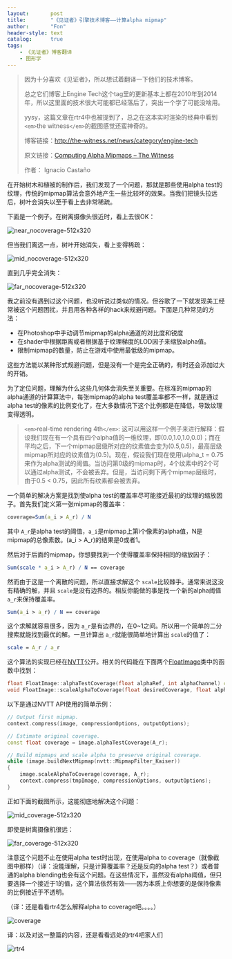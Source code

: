 ```yaml
---
layout:       post
title:        "《见证者》引擎技术博客——计算alpha mipmap"
author:       "Fon"
header-style: text
catalog:      true
tags:
    - 《见证者》博客翻译
    - 图形学
---
```

> 因为十分喜欢《见证者》，所以想试着翻译一下他们的技术博客。
>
> 总之它们博客上Engine Tech这个tag里的更新基本上都在2010年到2014年，所以这里面的技术很大可能都已经落后了，突出一个学了可能没啥用。
>
> yysy，这篇文章在rtr4中也被提到了，总之在这本实时渲染的经典中看到`<em>`the witness`</em>`的截图感觉还蛮神奇的。
>
> 博客链接：http://the-witness.net/news/category/engine-tech
>
> 原文链接：[Computing Alpha Mipmaps – The Witness](http://the-witness.net/news/2010/09/computing-alpha-mipmaps/)
>
> 作者： Ignacio Castaño

在开始树木和植被的制作后，我们发现了一个问题，那就是那些使用alpha test的纹理，传统的mipmap算法会意外地产生一些比较坏的效果。当我们把镜头拉远后，树叶会消失以至于看上去非常稀疏。

下面是一个例子。在树离摄像头很近时，看上去很OK：

![near_nocoverage-512x320](https://raw.githubusercontent.com/achmli/achmli.github.io/master/img/witness/6/near_nocoverage-512x320.png)

但当我们离远一点，树叶开始消失，看上变得稀疏：

![mid_nocoverage-512x320](https://raw.githubusercontent.com/achmli/achmli.github.io/master/img/witness/6/mid_nocoverage-512x320.png)

直到几乎完全消失：

![far_nocoverage-512x320](https://raw.githubusercontent.com/achmli/achmli.github.io/master/img/witness/6/far_nocoverage-512x320.png)

我之前没有遇到过这个问题，也没听说过类似的情况。但谷歌了一下就发现美工经常被这个问题困扰，并且用各种各样的hack来规避问题。下面是几种常见的方法：

+ 在Photoshop中手动调节mipmap的alpha通道的对比度和锐度
+ 在shader中根据距离或者根据基于纹理梯度的LOD因子来缩放alpha值。
+ 限制mipmap的数量，防止在游戏中使用最低级的mipmap。

这些方法能以某种形式规避问题，但是没有一个是完全正确的，有时还会添加过大的开销。

为了定位问题，理解为什么这些几何体会消失至关重要。在标准的mipmap的alpha通道的计算算法中，每张mipmap的alpha test覆盖率都不一样，就是通过alpha test的像素的比例变化了，在大多数情况下这个比例都是在降低，导致纹理变得透明。

> `<em>`real-time rendering 4th`</em>`: 这可以用这样一个例子来进行解释：假设我们现在有一个具有四个alpha值的一维纹理，即(0.0,1.0,1.0,0.0)；而在平均之后，下一个mipmap层级所对应的纹素值会变为(0.5,0.5)，最高层级mipmap所对应的纹素值为(0.5)。现在，假设我们现在使用\alpha_t = 0.75来作为alpha测试的阈值。当访问第0级的mipmap时，4个纹素中的2个可以通过alpha测试，不会被丢弃。但是，当访问剩下两个mipmap层级时，由于0.5 < 0.75，因此所有纹素都会被丢弃。

一个简单的解决方案是找到使alpha test的覆盖率尽可能接近最初的纹理的缩放因子。首先我们定义第一张mipmap的覆盖率：

```mathematica
coverage=Sum(a_i > A_r) / N
```

其中 `A_r`是alpha test的阈值，`a_i`是mipmap上第i个像素的alpha值，N是mipmap的总像素数。(a_i > A_r)的结果是0或者1。

然后对于后面的mipmap，你想要找到一个使得覆盖率保持相同的缩放因子：

```mathematica
Sum(scale * a_i > A_r) / N == coverage
```

然而由于这是一个离散的问题，所以直接求解这个 `scale`比较棘手。通常来说这没有精确的解，并且 `scale`是没有边界的。相反你能做的事是找一个新的alpha阈值 `a_r`来保持覆盖率。

```mathematica
Sum(a_i > a_r) / N == coverage
```

这个求解就容易很多，因为 `a_r`是有边界的，在0~1之间。所以用一个简单的二分搜索就能找到最优的解。一旦计算出 `a_r`就能很简单地计算出 `scale`的值了：

```mathematica
scale = A_r / a_r
```

这个算法的实现已经在[NVTT](http://code.google.com/p/nvidia-texture-tools/)公开。相关的代码能在下面两个[FloatImage](http://code.google.com/p/nvidia-texture-tools/source/browse/trunk/src/nvimage/FloatImage.cpp)类中的函数中找到：

```cpp
float FloatImage::alphaTestCoverage(float alphaRef, int alphaChannel) const;
void FloatImage::scaleAlphaToCoverage(float desiredCoverage, float alphaRef, int alphaChannel);
```

以下是通过NVTT API使用的简单示例：

```cpp
// Output first mipmap.
context.compress(image, compressionOptions, outputOptions);

// Estimate original coverage.
const float coverage = image.alphaTestCoverage(A_r);

// Build mipmaps and scale alpha to preserve original coverage.
while (image.buildNextMipmap(nvtt::MipmapFilter_Kaiser))
{
    image.scaleAlphaToCoverage(coverage, A_r);
    context.compress(tmpImage, compressionOptions, outputOptions);
}
```

正如下面的截图所示，这能彻底地解决这个问题：

![mid_coverage-512x320](https://raw.githubusercontent.com/achmli/achmli.github.io/master/img/witness/6/mid_coverage-512x320.png)

即使是树离摄像机很远：

![far_coverage-512x320](https://raw.githubusercontent.com/achmli/achmli.github.io/master/img/witness/6/far_coverage-512x320.png)

注意这个问题不止在使用alpha test时出现，在使用alpha to coverage（就像截图中那样）（译：没能理解，只是计算覆盖率？还是反向的alpha test？）或者普通的alpha blending也会有这个问题。在这些情况下，虽然没有alpha阈值，但只要选择一个接近于1的值，这个算法依然有效——因为本质上你想要的是保持像素的比例接近于不透明。

（译：还是看看rtr4怎么解释alpha to coverage吧。。。。）

![coverage](https://raw.githubusercontent.com/achmli/achmli.github.io/master/img/witness/6/coverage.png)

译：以及对这一整篇的内容，还是看看远处的rtr4吧家人们

![rtr4](https://raw.githubusercontent.com/achmli/achmli.github.io/master/img/witness/6/rtr4.png)
